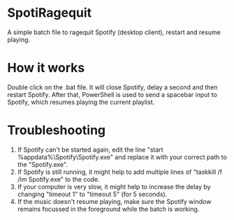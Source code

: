# SpotiRagequit
A simple batch file to ragequit Spotify (desktop client), restart and resume playing. 

# How it works
Double click on the .bat file. It will close Spotify, delay a second and then restart Spotify.
After that, PowerShell is used to send a spacebar input to Spotify, which resumes playing the current playlist.

# Troubleshooting

1. If Spotify can't be started again, edit the line "start %appdata%\Spotify\Spotify.exe" and replace it with your correct path to the "Spotify.exe".
2. If Spotify is still running, it might help to add multiple lines of "taskkill /f /im Spotify.exe" to the code.
3. If your computer is very slow, it might help to increase the delay by changing "timeout 1" to "timeout 5" (for 5 seconds). 
4. If the music doesn't resume playing, make sure the Spotify window remains focussed in the foreground while the batch is working.
